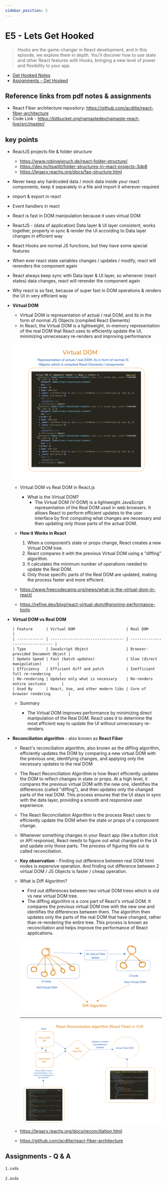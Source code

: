 ```yaml
---
sidebar_position: 5
---
```


# E5 - Lets Get Hooked

> Hooks are the game-changer in React development, and in this episode, we explore them in depth. You'll discover how to use state and other React features with Hooks, bringing a new level of power and flexibility to your app.

- [Get Hooked Notes](https://github.com/pravn27/reactjs-tech-doc/blob/master/docs/reactjs-course-tutorials/namaste-reactjs-course/readerDoc/E5-Get-Hooked/E5-Get-Hooked.pdf)
- [Assignments - Get Hooked](https://github.com/pravn27/reactjs-tech-doc/blob/master/docs/reactjs-course-tutorials/namaste-reactjs-course/readerDoc/E5-Get-Hooked/Assignments-GetHooked.pdf)

## Reference links from pdf notes & assignments

- React Fiber architecture repository: https://github.com/acdlite/react-fiber-architecture
- Code Link - https://bitbucket.org/namastedev/namaste-react-live/src/master/

## key points

- ReactJS projects file & folder structure
  - https://www.robinwieruch.de/react-folder-structure/
  - https://dev.to/itswillt/folder-structures-in-react-projects-3dp8
  - https://legacy.reactjs.org/docs/faq-structure.html
- Never keep any hardcoded data / mock data inside your react components, keep it separately in a file and import it wherever required
- import & export in react
- Event handlers in react
- React is fast in DOM manipulation because it uses virtual DOM
- ReactJS - (data of application) Data layer & UI layer consistent, works together, properly in sync & render the UI according to Data layer changes in efficient way
- React Hooks are normal JS functions, but they have some special features
- When ever react state variables changes / updates / modify, react will rerenders the component again
- React always keep sync with Data layer & UI layer, so whenever (react states) data changes, react will rerender the component again
- Why react is so fast, because of super fast in DOM operations & renders the UI in very efficient way

- **Virtual DOM**

  - Virtual DOM is representation of actual / real DOM, and its in the form of normal JS Objects (compiled React Elements)
  - In React, the Virtual DOM is a lightweight, in-memory representation of the real DOM that React uses to efficiently update the UI, minimizing unnecessary re-renders and improving performance

  ![alt text](../images/virtualDom.png)

  - Virtual DOM vs Real DOM in React.js

    - What is the Virtual DOM?
      - The Virtual DOM (V-DOM) is a lightweight JavaScript representation of the Real DOM used in web browsers. It allows React to perform efficient updates to the user interface by first computing what changes are necessary and then updating only those parts of the actual DOM.

  - **How it Works in React**
    1. When a component’s state or props change, React creates a new Virtual DOM tree.
    2. React compares it with the previous Virtual DOM using a "diffing" algorithm.
    3. It calculates the minimum number of operations needed to update the Real DOM.
    4. Only those specific parts of the Real DOM are updated, making the process faster and more efficient.
  - https://www.freecodecamp.org/news/what-is-the-virtual-dom-in-react/
  - https://refine.dev/blog/react-virtual-dom/#ignoring-performance-tools

- **Virtual DOM vs Real DOM**

      | Feature      | Virtual DOM                       | Real DOM                         |
      | ------------ | --------------------------------- | -------------------------------- |
      | Type         | JavaScript Object                 | Browser-provided Document Object |
      | Update Speed | Fast (batch updates)              | Slow (direct manipulation)       |
      | Efficiency   | Efficient diff and patch          | Inefficient full re-rendering    |
      | Re-rendering | Updates only what is necessary    | Re-renders entire sections       |
      | Used By      | React, Vue, and other modern libs | Core of browser rendering        |

  - Summary

    - The Virtual DOM improves performance by minimizing direct manipulation of the Real DOM. React uses it to determine the most efficient way to update the UI without unnecessary re-renders.

- **Reconciliation algorithm** - also known as **React Fiber**

  - React's reconciliation algorithm, also known as the diffing algorithm, efficiently updates the DOM by comparing a new virtual DOM with the previous one, identifying changes, and applying only the necessary updates to the real DOM
  - The React Reconciliation Algorithm is how React efficiently updates the DOM to reflect changes in state or props. At a high level, it compares the previous virtual DOM with the new one, identifies the differences (called "diffing"), and then updates only the changed parts of the real DOM. This process ensures that the UI stays in sync with the data layer, providing a smooth and responsive user experience.
  - The React Reconciliation Algorithm is the process React uses to efficiently update the DOM when the state or props of a component change.
  - Whenever something changes in your React app (like a button click or API response), React needs to figure out what changed in the UI and update only those parts. The process of figuring this out is called reconciliation.
  - **Key observation** - Finding out difference between real DOM html nodes is expensive operation. And finding out difference between 2 virtual DOM / JS Objects is faster / cheap operation.

  - What is Diff Algorithm?

    - Find out differences between two virtual DOM trees which is old vs new virtual DOM tree.
    - The diffing algorithm is a core part of React's virtual DOM. It compares the previous virtual DOM tree with the new one and identifies the differences between them. The algorithm then updates only the parts of the real DOM that have changed, rather than re-rendering the entire tree. This process is known as reconciliation and helps improve the performance of React applications.

    ![alt text](../images/diffAlgo.png)

    ***

    ![alt text](../images/React-Reconciliation.png)

  - https://legacy.reactjs.org/docs/reconciliation.html
  - https://github.com/acdlite/react-fiber-architecture

## Assignments - Q & A

    1.sada

    2.asda
